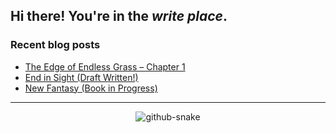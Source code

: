 ## Hi there! You're in the *write place*.

### Recent blog posts
<!-- BLOG-POST-LIST:START -->
- [The Edge of Endless Grass – Chapter 1](https://chriskthomas.com/2022/chapter-1-a-day-in-that-village/)
- [End in Sight &lpar;Draft Written!&rpar;](https://chriskthomas.com/2022/end-in-sight/)
- [New Fantasy &lpar;Book in Progress&rpar;](https://chriskthomas.com/2021/new-fantasy/)
<!-- BLOG-POST-LIST:END -->
---
<p align="center"><picture>
  <source media="(prefers-color-scheme: dark)" srcset="https://writeplace.github.io/writeplace/github-snake-dark.svg" />
  <source media="(prefers-color-scheme: light)" srcset="https://writeplace.github.io/writeplace/github-snake.svg" />
  <img alt="github-snake" src="https://writeplace.github.io/writeplace/github-snake.svg" />
</picture></p>
